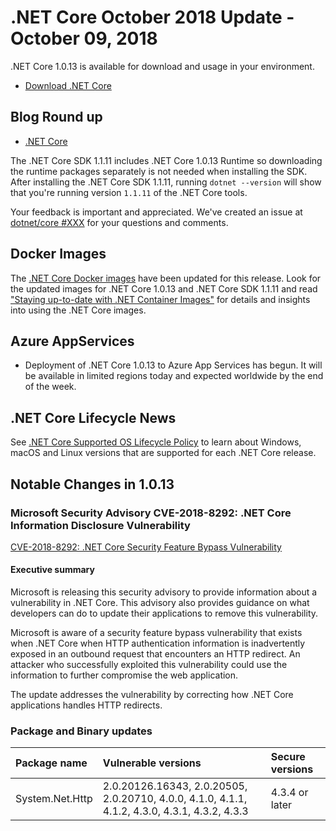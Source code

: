 # .NET Core October 2018 Update - October 09, 2018

.NET Core 1.0.13 is available for download and usage in your environment.

* [Download .NET Core](https://github.com/dotnet/core/blob/master/release-notes/download-archives/1.0.13-download.md)

## Blog Round up

* [.NET Core](https://blogs.msdn.microsoft.com/dotnet/2018/10/09/net-core-october-2018-update-net-core-1-0-and-1-1)

The .NET Core SDK 1.1.11 includes .NET Core 1.0.13 Runtime so downloading the runtime packages separately is not needed when installing the SDK. After installing the .NET Core SDK 1.1.11, running `dotnet --version` will show that you're running version `1.1.11` of the .NET Core tools.

Your feedback is important and appreciated. We've created an issue at [dotnet/core #XXX](https://github.com/dotnet/core/issues/XXX) for your questions and comments.

## Docker Images

The [.NET Core Docker images](https://hub.docker.com/r/microsoft/dotnet/) have been updated for this release. Look for the updated images for .NET Core 1.0.13 and .NET Core SDK 1.1.11 and read ["Staying up-to-date with .NET Container Images"](https://blogs.msdn.microsoft.com/dotnet/2018/06/18/staying-up-to-date-with-net-container-images/) for details and insights into using the .NET Core images.

## Azure AppServices

* Deployment of .NET Core 1.0.13 to Azure App Services has begun. It will be available in limited regions today and expected worldwide by the end of the week.

## .NET Core Lifecycle News

See [.NET Core Supported OS Lifecycle Policy](https://github.com/dotnet/core/blob/master/os-lifecycle-policy.md) to learn about Windows, macOS and Linux versions that are supported for each .NET Core release.

## Notable Changes in 1.0.13

### Microsoft Security Advisory CVE-2018-8292: .NET Core Information Disclosure Vulnerability

[CVE-2018-8292: .NET Core Security Feature Bypass Vulnerability](https://github.com/dotnet/announcements/issues/88)

#### Executive summary

Microsoft is releasing this security advisory to provide information about a vulnerability in .NET Core. This advisory also provides guidance on what developers can do to update their applications to remove this vulnerability.

Microsoft is aware of a security feature bypass vulnerability that exists when .NET Core when HTTP authentication information is inadvertently exposed in an outbound request that encounters an HTTP redirect. An attacker who successfully exploited this vulnerability could use the information to further compromise the web application.

The update addresses the vulnerability by correcting how .NET Core applications handles HTTP redirects.

### Package and Binary updates

| Package name | Vulnerable versions | Secure versions |
| :--- | :--- | :--- |
System.Net.Http| 2.0.20126.16343, 2.0.20505, 2.0.20710, 4.0.0, 4.1.0, 4.1.1, 4.1.2, 4.3.0, 4.3.1, 4.3.2, 4.3.3 |  4.3.4 or later